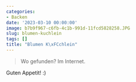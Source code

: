 ```yaml
---
categories:
- Backen
date: '2023-03-10 00:00:00'
image: b7b9f967-c6fb-4c1b-991d-11fcd5828258.JPG
slug: blumen-kuchlein
tags: []
title: "Blumen K\xFCchlein"
---
```



> Wo gefunden? Im Internet.

Guten Appetit! :)